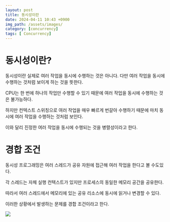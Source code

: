 ```yaml
---
layout: post
title: 동시성이란
date: 2024-04-11 10:43 +0900
img_path: /assets/images/
category: [concurrency]
tags: [ Concurrency]
---
```


# 동시성이란?
동시성이란 실제로 여러 작업을 동시에 수행하는 것은 아니다.
다만 여러 작업을 동시에 수행하는 것처럼 보이게 하는 것을 뜻한다.

CPU는 한 번에 하나의 작업만 수행할 수 있기 때문에 여러 작업을 동시에 수행하는 것은 불가능하다. 

하지만 컨텍스트 스위칭으로 여러 작업을 매우 빠르게 번갈아 수행하기 때문에 마치 동시에 여러 작업을 수행하는 것처럼 보인다.
 
이와 달리 진정한 여러 작업을 동시에 수행되는 것을 병렬성이라고 한다.

# 경합 조건
동시성 프로그래밍은 여러 스레드가 공유 자원에 접근해 여러 작업을 한다고 볼 수도있다.


각 스레드는 자체 실행 컨텍스트가 있지만 프로세스의 동일한 메모리 공간을 공유한다.


따라서 여러 스레드에서 메모리에 있는 공유 리소스에 동시에 읽거나 변경할 수 있다.


이러한 상황에서 발생하는 문제를 경합 조건이라고 한다.

![]({{site.url}}/assets/images/concurrency-paralleism.png)






